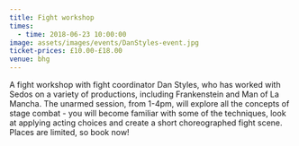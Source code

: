 ```yaml
---
title: Fight workshop
times:
  - time: 2018-06-23 10:00:00
image: assets/images/events/DanStyles-event.jpg
ticket-prices: £10.00-£18.00
venue: bhg
---
```


A fight workshop with fight coordinator Dan Styles, who has worked with Sedos on a variety of productions, including Frankenstein and Man of La Mancha. The unarmed session, from 1-4pm, will explore all the concepts of stage combat - you will become familiar with some of the techniques, look at applying acting choices and create a short choreographed fight scene. Places are limited, so book now!
